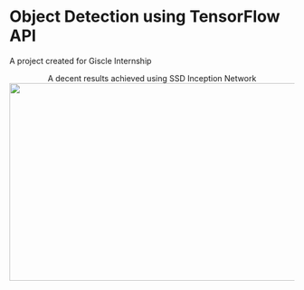 # Object Detection using TensorFlow API
A project created for Giscle Internship

<p align="center">
  A decent results achieved using SSD Inception Network
  <img width="550" height="350" align="center" src="https://github.com/olafplacha/Object-Detection-using-TF-API/blob/master/TF_SF.gif">
</p>
